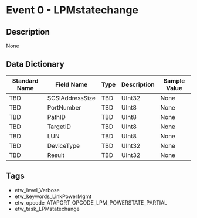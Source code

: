 # Event 0 - LPMstatechange

## Description
None

## Data Dictionary
|Standard Name|Field Name|Type|Description|Sample Value|
|---|---|---|---|---|
|TBD|SCSIAddressSize|TBD|UInt32|None|None|
|TBD|PortNumber|TBD|UInt8|None|None|
|TBD|PathID|TBD|UInt8|None|None|
|TBD|TargetID|TBD|UInt8|None|None|
|TBD|LUN|TBD|UInt8|None|None|
|TBD|DeviceType|TBD|UInt32|None|None|
|TBD|Result|TBD|UInt32|None|None|

## Tags
* etw_level_Verbose
* etw_keywords_LinkPowerMgmt
* etw_opcode_ATAPORT_OPCODE_LPM_POWERSTATE_PARTIAL
* etw_task_LPMstatechange